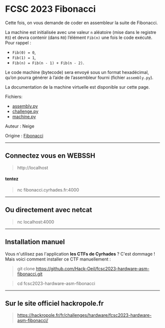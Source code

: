 # FCSC 2023 Fibonacci

Cette fois, on vous demande de coder en assembleur la suite de Fibonacci.

La machine est initialisée avec une valeur ```n``` aléatoire (mise dans le registre ```R5```) 
et devra contenir (dans ```R0```) l’élément ```Fib(n)``` une fois le code exécuté. Pour rappel :

- ```Fib(0) = 0```,
- ```Fib(1) = 1```,
- ```Fib(n) = Fib(n - 1) + Fib(n - 2)```.

Le code machine (bytecode) sera envoyé sous un format hexadécimal, qu’on pourra générer à l’aide de 
l’assembleur fourni (fichier ```assembly.py```).

La documentation de la machine virtuelle est disponible sur cette page.


Fichiers:
- [assembly.py](assembly.py)
- [challenge.py](challenge.py)
- [machine.py](machine.py)


Auteur : Neige

Origine : [Fibonacci](https://hackropole.fr/fr/challenges/hardware/fcsc2023-hardware-asm-fibonacci/)


-----------

## Connectez vous en WEBSSH
> http://localhost

#### tentez 
> nc fibonacci.cyrhades.fr:4000

-----------

## Ou directement avec netcat
> nc localhost:4000


-----------


## Installation manuel
Vous n'utilisez pas l'application **les CTFs de Cyrhades** ? C'est dommage !
Mais voici comment installer ce CTF manuellement :

> git clone https://github.com/Hack-Oeil/fcsc2023-hardware-asm-fibonacci.git

> cd fcsc2023-hardware-asm-fibonacci


-----------


## Sur le site officiel hackropole.fr
> https://hackropole.fr/fr/challenges/hardware/fcsc2023-hardware-asm-fibonacci/